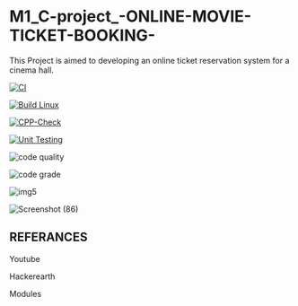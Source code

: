 # M1_C-project_-ONLINE-MOVIE-TICKET-BOOKING-
This Project is aimed to developing an online ticket reservation system for a cinema hall.

[![CI](https://github.com/PrashanthreddyOddula/M1_ProjectType_-ONLINE-MOVIE-TICKET-BOOKING-UTIL/actions/workflows/main.yml/badge.svg)](https://github.com/PrashanthreddyOddula/M1_ProjectType_-ONLINE-MOVIE-TICKET-BOOKING-UTIL/actions/workflows/main.yml)

[![Build Linux](https://github.com/PrashanthreddyOddula/M1_ProjectType_-ONLINE-MOVIE-TICKET-BOOKING-UTIL/actions/workflows/Build.yml/badge.svg)](https://github.com/PrashanthreddyOddula/M1_ProjectType_-ONLINE-MOVIE-TICKET-BOOKING-UTIL/actions/workflows/Build.yml)

[![CPP-Check](https://github.com/PrashanthreddyOddula/M1_ProjectType_-ONLINE-MOVIE-TICKET-BOOKING-UTIL/actions/workflows/CPP.yml/badge.svg)](https://github.com/PrashanthreddyOddula/M1_ProjectType_-ONLINE-MOVIE-TICKET-BOOKING-UTIL/actions/workflows/CPP.yml)

[![Unit Testing](https://github.com/PrashanthreddyOddula/M1_ProjectType_-ONLINE-MOVIE-TICKET-BOOKING-UTIL/actions/workflows/Unit.yml/badge.svg)](https://github.com/PrashanthreddyOddula/M1_ProjectType_-ONLINE-MOVIE-TICKET-BOOKING-UTIL/actions/workflows/Unit.yml)

![code quality](https://api.codiga.io/project/31173/score/svg)

![code grade](https://api.codiga.io/project/31173/status/svg)



![img5](https://user-images.githubusercontent.com/63446991/156287252-c578e00a-0eb5-4f4a-8bce-30fc2b7a0596.jpeg)


![Screenshot (86)](https://user-images.githubusercontent.com/63446991/153629655-d698ce2e-38c1-4d70-a05d-24764d4555ed.png)

## REFERANCES
  Youtube
  
  Hackerearth
  
  Modules
